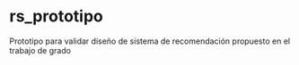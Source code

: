 # rs_prototipo
Prototipo para validar diseño de sistema de recomendación propuesto en el trabajo de grado 
